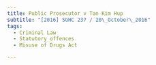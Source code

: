 ```yaml
---
title: Public Prosecutor v Tan Kim Hup 
subtitle: "[2016] SGHC 237 / 20\_October\_2016"
tags:
  - Criminal Law
  - Statutory offences
  - Misuse of Drugs Act

---
```


